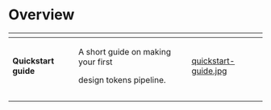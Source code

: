 # Overview

<table data-view="cards"><thead><tr><th></th><th></th><th></th><th data-hidden data-card-cover data-type="files"></th></tr></thead><tbody><tr><td><strong>Quickstart guide</strong></td><td><p>A short guide on making your first</p><p>design tokens pipeline.</p></td><td></td><td><a href=".gitbook/assets/quickstart-guide.jpg">quickstart-guide.jpg</a></td></tr><tr><td></td><td></td><td></td><td></td></tr><tr><td></td><td></td><td></td><td></td></tr></tbody></table>

